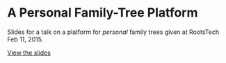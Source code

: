 A Personal Family-Tree Platform
===============================

Slides for a talk on a platform for _personal_ family trees given at RootsTech Feb 11, 2015.

[View the slides](https://dallanq.github.com/rootstech-2015-platform-slides)
